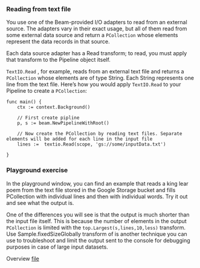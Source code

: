 <!--
Licensed under the Apache License, Version 2.0 (the "License");
you may not use this file except in compliance with the License.
You may obtain a copy of the License at

http://www.apache.org/licenses/LICENSE-2.0

Unless required by applicable law or agreed to in writing, software
distributed under the License is distributed on an "AS IS" BASIS,
WITHOUT WARRANTIES OR CONDITIONS OF ANY KIND, either express or implied.
See the License for the specific language governing permissions and
limitations under the License.
-->
### Reading from text file

You use one of the Beam-provided I/O adapters to read from an external source. The adapters vary in their exact usage, but all of them read from some external data source and return a `PCollection` whose elements represent the data records in that source.

Each data source adapter has a Read transform; to read, you must apply that transform to the Pipeline object itself.

`TextIO.Read` , for example, reads from an external text file and returns a `PCollection` whose elements are of type String. Each String represents one line from the text file. Here’s how you would apply `TextIO.Read` to your Pipeline to create a `PCollection`:

```
func main() {
    ctx := context.Background()

    // First create pipline
    p, s := beam.NewPipelineWithRoot()

    // Now create the PCollection by reading text files. Separate elements will be added for each line in the input file
    lines :=  textio.Read(scope, 'gs://some/inputData.txt')

}
```

### Playground exercise

In the playground window, you can find an example that reads a king lear poem from the text file stored in the Google Storage bucket and fills PCollection with individual lines and then with individual words. Try it out and see what the output is.

One of the differences you will see is that the output is much shorter than the input file itself. This is because the number of elements in the output `PCollection` is limited with the `top.Largest(s,lines,10,less)` transform. Use Sample.fixedSizeGlobally transform of is another technique you can use to troubleshoot and limit the output sent to the console for debugging purposes in case of large input datasets.

Overview [file](https://storage.googleapis.com/apache-beam-samples/shakespeare/kinglear.txt)